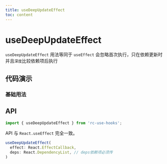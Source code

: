 ```yaml
---
title: useDeepUpdateEffect
toc: content
---
```


# useDeepUpdateEffect

`useDeepUpdateEffect` 用法等同于 `useEffect`
会忽略首次执行，只在依赖更新时并且`深度`比较依赖项后执行

## 代码演示

### 基础用法

<code src="./demos/Demo1.tsx" ></code>

## API

```ts
import { useDeepUpdateEffect } from 'rc-use-hooks';
```

API 与 `React.useEffect` 完全一致。

```ts
useDeepUpdateEffect(
  effect: React.EffectCallback,
  deps: React.DependencyList, // deps依赖项必须传
)
```
